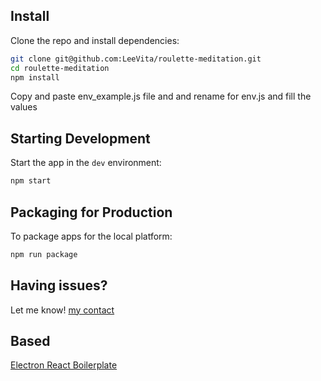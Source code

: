 <!--
<img src=".erb/img/erb-banner.svg" width="100%" />

<br>
-->

## Install

Clone the repo and install dependencies:

```bash
git clone git@github.com:LeeVita/roulette-meditation.git
cd roulette-meditation
npm install
```

Copy and paste env_example.js file and and rename for env.js and fill the values

## Starting Development

Start the app in the `dev` environment:

```bash
npm start
```

## Packaging for Production

To package apps for the local platform:

```bash
npm run package
```


## Having issues?
Let me know!
[my contact](vita-lee@msn.com)


## Based

[Electron React Boilerplate](https://electron-react-boilerplate.js.org/?utm_source=opencollective&utm_medium=github&utm_campaign=electron-react-boilerplate-594)
